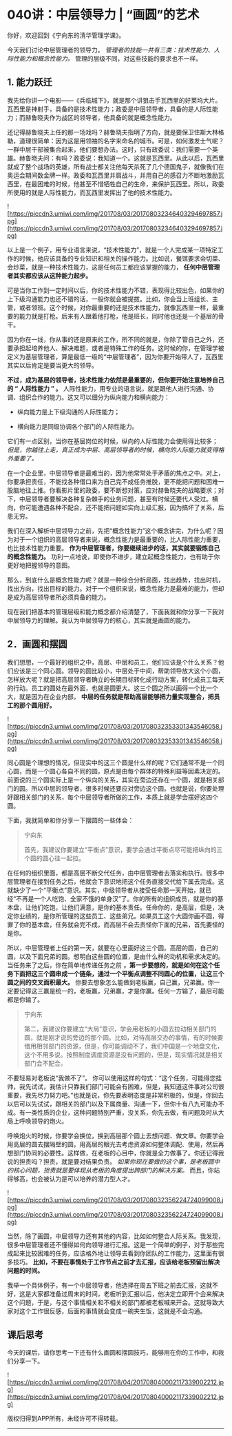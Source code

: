 # 040讲：中层领导力 | “画圆”的艺术

你好，欢迎回到《宁向东的清华管理学课》。

今天我们讨论中层管理者的领导力。 *管理者的技能一共有三类：技术性能力、人际性能力和概念性能力。* 管理的层级不同，对这些技能的要求也不一样。

## 1. 能力跃迁

我先给你讲一个电影——《兵临城下》，就是那个讲狙击手瓦西里的好莱坞大片。瓦西里是神射手，具备的是技术性能力；政委是中层领导者，具备的是人际性能力；而赫鲁晓夫作为战区的领导者，他具备的就是概念性能力。

还记得赫鲁晓夫上任的那一场戏吗？赫鲁晓夫指明了方向，就是要保卫住斯大林格勒，道理很简单：因为这是用领袖的名字来命名的城市。可是，如何激发士气呢？一群中层干部被集合起来，他们要想办法。这时，只有政委说：我们需要一个英雄。赫鲁晓夫问：有吗？政委说：我知道一个。这就是瓦西里。从此以后，瓦西里就成了整个战场的英雄，所有战士都关注他每天杀死了几个德国鬼子，就像我们在奥运会期间数金牌一样。政委和瓦西里并肩战斗，并用自己的感召力不断地激励瓦西里，在最困难的时候，他甚至不惜牺牲自己的生命，来保护瓦西里。所以，政委所使用的就是人际性能力，而瓦西里发挥出了他的技术性能力。

![https://piccdn3.umiwi.com/img/201708/03/201708032346403294697857.jpg](https://piccdn3.umiwi.com/img/201708/03/201708032346403294697857.jpg)

以上是一个例子，用专业语言来说，“技术性能力”，就是一个人完成某一项特定工作的时候，他应该具备的专业知识和相关的操作能力。比如说，餐馆要求会切菜、会炒菜，就是一种技术性能力，这是任何员工都应该掌握的能力， **任何中层管理者其实都应该从这种能力起步。**

可是当你工作到一定时间以后，你的技术性能力不错，表现得比较出色，如果你的上下级沟通能力也还不错的话，一般你就会被提拔。比如，你会当上班组长、主管，或者领班。这个时候，对你最重要的还是技术性能力，就像瓦西里一样，最重要的能力就是打枪。后来有人跟着他打枪，他是班长，同时他也还是一个基层的骨干。

因为你在一线，你从事的还是原来的工作，所不同的就是，你除了管自己之外，还要承担起培养他人、解决难题，或者是特殊工作的任务。这时候的你，在管理学被定义为基层管理者，算是最低一级的“中层管理者”，因为你要开始带人了，瓦西里其实以后肯定是要当更大的领导。

 **不过，成为基层的领导者，技术性能力依然是最重要的，但你要开始注意培养自己的 “ 人际性能力 ” 。** 人际性能力，用专业的语言说，就是跟他人进行沟通、协调、组织合作的能力。这又可以细分为纵向能力和横向能力：

* 纵向能力是上下级沟通的人际性能力；

* 横向能力是同级协调各个部门的人际性能力。

它们有一点区别，当你在基层岗位的时候，纵向的人际性能力会使用得比较多；  *但是，你越往上走，真正成为中层、高层领导者的时候，横向的人际能力就变得格外重要了。*

在一个企业里，中层领导者是最难当的，因为他常常处于矛盾的焦点之中。对上，你要承担责任，不能找各种借口来为自己完不成任务推脱，更不能把问题和困难一股脑地往上推。你看影片里的政委，要不断想对策，应对赫鲁晓夫的战略要求；对下，中层领导者要解决各种复杂棘手的业务问题，甚至有时候还要代人受过。横向，你可能遭遇各种不配合，还不能把问题如实向上级汇报，因为搞坏了关系，后患无穷。

我们在深入解析中层领导力之前，先把“概念性能力”这个概念讲完，为什么呢？因为对于一个组织的高层领导者来说，概念性能力是最重要的，比人际性能力重要，也比技术性能力重要。 **作为中层管理者，你要继续进步的话，其实就要锻炼自己的概念性能力。** 功利一点地说，即使你不进步，建立起概念性能力，也有助于你更好地把握领导的意图。

那么，到底什么是概念性能力呢？就是一种综合分析局面，找出趋势，找出时机，找出方向，找出目标的能力。对于一个组织来说，概念性能力是最难的能力，但却是成为高层领导者所必须具备的能力。

现在我们把基本的管理层级和能力概念都介绍清楚了，下面我就和你分享一下我对中层领导力的理解。我认为中层领导力的核心，其实就是画圆的能力。

## 2．画圆和摆圆

我们想想，一个最好的组织之中，高层、中层和员工，他们应该是个什么关系？他们应该是三个同心圆。领导的圆比较小，中层处于中间，帮助领导放大这个小圆，怎样放大呢？就是把高层领导者确立的长期目标转化成行动方案，转化成员工每天的行动。员工的圆处在最外面，也就是圆更大。这三个圆之所以画得一个比一个大，就是因为在企业内部， **中层的任务就是帮助高层能够把力量实现整合，把员工的那个圆用好。**

![https://piccdn3.umiwi.com/img/201708/03/201708032353301343546058.jpg](https://piccdn3.umiwi.com/img/201708/03/201708032353301343546058.jpg)

同心圆是个理想的情况，但现实中的这三个圆是什么样的呢？它们通常不是一个同心圆，而是一个圆心各自不同的圆，原点是由每个群体的特殊利益等因素决定的。前面说的三个圆实际上是一个纵向的关系，其实在旁边还存在一个圆，就是相关部门的圆。所以中层的领导者，很多时候还要应对旁边这个圆。也就是说，你要处理好跟相关部门的关系，每个中层领导者所做的工作，本质上就是学会摆好这四个圆。

下面，我就简单和你分享一下摆圆的一些体会：

> 宁向东
> 
> 首先，我建议你要建立“平衡点”意识，要学会通过平衡点尽可能把纵向的三个圆的圆心往一起拉。

在任何的组织里面，都是高层不断交代任务，由中层管理者去落实和执行。很多中层管理者在接到任务之后，他就会下意识地把这个任务直接交代给下属去完成。这就缺少了一个“平衡点”意识。其实，中级领导者从接受任命那一天开始，就已经“不再是一个人吃饱、全家不饿的单身汉”了。你的所有的组织成员，就是你的基本盘，让他们吃饱，让他们满意，是你的基本责任。任命你的，是高层，但是，决定你业绩的，是你所管理的这些员工、这些弟兄。如果员工这个大圆你画不圆，得罪了你的基本盘，任务就会完不成，而高层不会去责怪你下面的兄弟，首先要怪的是你。

所以，中层管理者上任的第一天，就要在心里画好这三个圆。高层的圆，自己的圆，以及下面兄弟的圆。想明白这些圆的位置，是由什么样的动机和需求决定的。当任务来了之后，你在简单地传递任务之前 **，第一步要想的，就是如何在这个任务下面把这三个圆串成一个链条，通过一个平衡点调整不同圆心的位置，让这三个圆之间的交叉面积最大。** 你要去想象怎么能做到老板赢，自己赢，兄弟赢。你一定要记得这三赢是统一的，老板赢，兄弟赢，才是你赢。任何一方输了，最后可能都是你输了。

> 宁向东
> 
> 第二，我建议你要建立“大局”意识，学会用老板的小圆去拉动相关部门的圆，就是刚才说的旁边的那个圆。比如，对待高层交办的事情，有的时候要借用相邻部门的资源，但是，你可能调动不了，我们中国是一个地盘文化，这个不用多说。按照制度调度资源是没有问题的，但是，现实情况就是相关部门会不配合。

不要轻易对老板说“我做不了”。 你可以使用这样的句式：“这个任务，可能得您挂帅，我先试试，我估计只靠我们部门可能会有困难，但是，我知道这件事对公司很重要，我先尽力努力吧。”也就是说，你先要表明态度是非常积极的，但是，你回去以后可以先试试，跟相关的部门以及下属商量、沟通一下，但你十有八九可能办不成。有一类性质的企业，这种问题特别严重，没关系，你先去做，有问题及时从大局上呼唤领导的炮火。

呼唤炮火的时候，你要学会换位，换到高层那个圆上去想问题、做文章。你要学会用高层的圆去摆隔壁的圆，用高层的眼光去考虑资源如何整体调配、使用，然后再想部门协同的必要性。这样做，在老板的心目中，你就是全力做事了。你还记得我说的担责吗？担责，就是要对结果负责。 *如果你现在要做的这个事，是老板圆中的核心问题，担责就是要体现从老板的角度提出跨部门的解决方案。* 而且，你站得够高，也会被认为是可以培养的潜力型人才。

![https://piccdn3.umiwi.com/img/201708/03/201708032356224724099008.jpg](https://piccdn3.umiwi.com/img/201708/03/201708032356224724099008.jpg)

当然，除了画圆，中层领导力还有其他的内容，比如如何整合人际关系。我发现，很多中层管理者还不懂得如何向领导进行汇报。这是一个简单的例子，对于那些完成起来比较困难的任务，应该格外地让领导去看到你团队的工作能力，这里面有很多技巧。 **比如，不要在事情处于工作节点之前才去汇报，应该给老板预留出解决问题的时间。**

我举一个具体例子，有一个中层领导者，他选择在周五下班之前去汇报，这就不好，这是大家都准备过周末的时间，老板听到汇报以后，他决定立即开个会来解决这个问题，于是，与这个事情相关和不相关的部门都被老板喊来开会。这就导致大家对这个工作很反感，后面的事情就会变成一碗夹生饭，这就是不会沟通。

## 课后思考

今天的课后，请你思考一下还有什么画圆和摆圆技巧，能够用在你的工作中，和我们分享一下。

![https://piccdn3.umiwi.com/img/201708/04/201708040002117339002212.jpg](https://piccdn3.umiwi.com/img/201708/04/201708040002117339002212.jpg)

版权归得到APP所有，未经许可不得转载。

---
